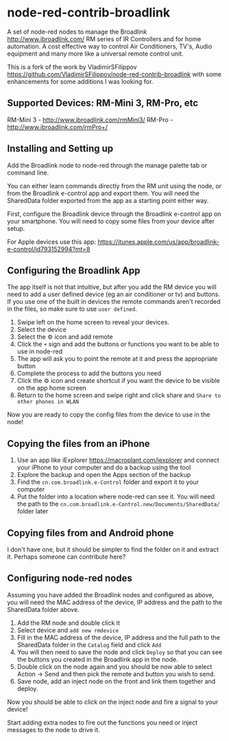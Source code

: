 # node-red-contrib-broadlink
A set of node-red nodes to manage the Broadlink http://www.ibroadlink.com/ RM series of IR Controllers and  for home automation. A cost effective way to control Air Conditioners, TV's, Audio equipment and many more like a universal remote control unit.

This is a fork of the work by VladimirSFilippov https://github.com/VladimirSFilippov/node-red-contrib-broadlink with some enhancements for some additions I was looking for.

## Supported Devices: RM-Mini 3, RM-Pro, etc
RM-Mini 3 - http://www.ibroadlink.com/rmMini3/
RM-Pro - http://www.ibroadlink.com/rmPro+/

## Installing and Setting up
Add the Broadlink node to node-red through the manage palette tab or command line.

You can either learn commands directly from the RM unit using the node, or from the Broadlink e-control app and export them. You will need the SharedData folder exported from the app as a starting point either way.

First, configure the Broadlink device through the Broadlink e-control app on your smartphone. You will need to copy some files from your device after setup.

For Apple devices use this app: https://itunes.apple.com/us/app/broadlink-e-control/id793152994?mt=8

## Configuring the Broadlink App
The app itself is not that intuitive, but after you add the RM device you will need to add a user defined device (eg an air conditioner or tv) and buttons. If you use one of the built in devices the remote commands aren't recorded in the files, so make sure to use `user defined`.
1.  Swipe left on the home screen to reveal your devices.
2.  Select the device
3.  Select the :gear: icon and add remote
4.  Click the `+` sign and add the buttons or functions you want to be able to use in node-red
5.  The app will ask you to point the remote at it and press the appropriate button
6.  Complete the process to add the buttons you need
7.  Click the :gear: icon and create shortcut if you want the device to be visible on the app home screen
8.  Return to the home screen and swipe right and click share and `Share to other phones in WLAN`

Now you are ready to copy the config files from the device to use in the node!

## Copying the files from an iPhone
1.  Use an app like iExplorer https://macroplant.com/iexplorer and connect your iPhone to your computer and do a backup using the tool
2.  Explore the backup and open the Apps section of the backup
3.  Find the `cn.com.broadlink.e-Control` folder and export it to your computer
4.  Put the folder into a location where node-red can see it. You will need the path to the `cn.com.broadlink.e-Control.new/Documents/SharedData/` folder later

## Copying files from and Android phone
I don't have one, but it should be simpler to find the folder on it and extract it. 
Perhaps someone can contribute here?

## Configuring node-red nodes
Assuming you have added the Broadlink nodes and configured as above, you will need the MAC address of the device, IP address and the path to the SharedData folder above.
1.  Add the RM node and double click it
2.  Select device and `add new rmdevice`
3.  Fill in the MAC address of the device, IP address and the full path to the SharedData folder in the `Catalog` field and click `Add`
4.  You will then need to save the node and click `Deploy` so that you can see the buttons you created in the Broadlink app in the node.
5.  Double click on the node again and you should be now able to select Action -> Send and then pick the remote and button you wish to send.
6.  Save node, add an inject node on the front and link them together and deploy.

Now you should be able to click on the inject node and fire a signal to your device!

Start adding extra nodes to fire out the functions you need or inject messages to the node to drive it.




